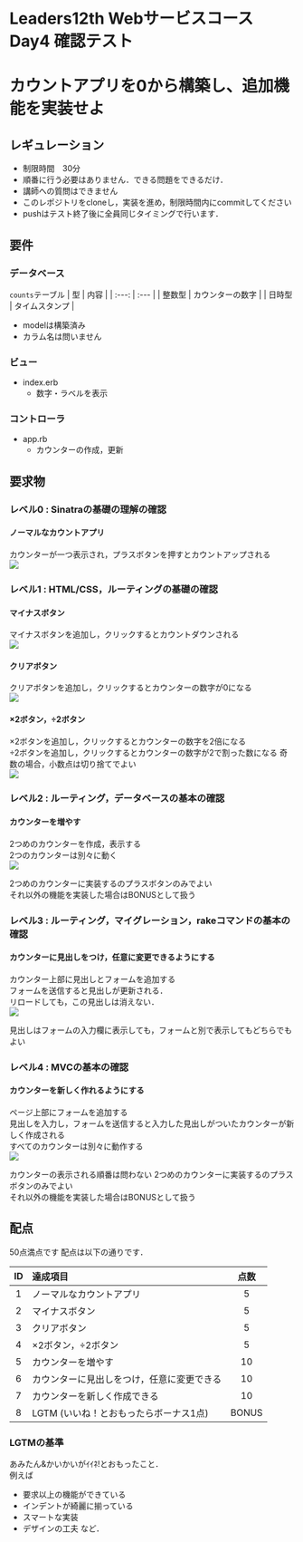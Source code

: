 # Leaders12th Webサービスコース Day4 確認テスト
# カウントアプリを0から構築し、追加機能を実装せよ
## レギュレーション
- 制限時間　30分
- 順番に行う必要はありません．できる問題をできるだけ．
- 講師への質問はできません
- このレポジトリをcloneし，実装を進め，制限時間内にcommitしてください
- pushはテスト終了後に全員同じタイミングで行います．
## 要件
### データベース
`counts`テーブル
| 型 | 内容 |
| :---: | :--- |
| 整数型 | カウンターの数字 |
| 日時型 | タイムスタンプ |

- modelは構築済み
- カラム名は問いません
### ビュー
- index.erb
  - 数字・ラベルを表示
### コントローラ
- app.rb
  - カウンターの作成，更新
## 要求物
### レベル0 : Sinatraの基礎の理解の確認
#### ノーマルなカウントアプリ
カウンターが一つ表示され，プラスボタンを押すとカウントアップされる  
<img src="https://image.docbase.io/uploads/5f0f4151-cfb1-4c7b-a39f-b94ced75c180.png">

### レベル1 : HTML/CSS，ルーティングの基礎の確認
#### マイナスボタン
マイナスボタンを追加し，クリックするとカウントダウンされる  
<img src="https://image.docbase.io/uploads/9472cf09-7d02-4370-84d8-4f60e19a6cf6.png">

#### クリアボタン
クリアボタンを追加し，クリックするとカウンターの数字が0になる  
<img src="https://image.docbase.io/uploads/2c032741-f65b-428f-ac31-2e054e1b1387.png">

#### ×2ボタン，÷2ボタン
×2ボタンを追加し，クリックするとカウンターの数字を2倍になる  
÷2ボタンを追加し，クリックするとカウンターの数字が2で割った数になる
奇数の場合，小数点は切り捨てでよい  
<img src="https://image.docbase.io/uploads/4c66a69e-8ac0-470c-8b9c-3a154cbb62f3.png">

### レベル2 : ルーティング，データベースの基本の確認
#### カウンターを増やす
2つめのカウンターを作成，表示する  
2つのカウンターは別々に動く  
<img src="https://image.docbase.io/uploads/d9c8a378-279c-4f76-8612-ea65653e0e9a.png">

2つめのカウンターに実装するのプラスボタンのみでよい  
それ以外の機能を実装した場合はBONUSとして扱う
### レベル3 : ルーティング，マイグレーション，rakeコマンドの基本の確認
#### カウンターに見出しをつけ，任意に変更できるようにする
カウンター上部に見出しとフォームを追加する  
フォームを送信すると見出しが更新される．  
リロードしても，この見出しは消えない．  
<img src="https://image.docbase.io/uploads/30466a50-1b2f-4aba-b252-bfb85f47940f.png">

見出しはフォームの入力欄に表示しても，フォームと別で表示してもどちらでもよい
### レベル4 : MVCの基本の確認
#### カウンターを新しく作れるようにする
ページ上部にフォームを追加する  
見出しを入力し，フォームを送信すると入力した見出しがついたカウンターが新しく作成される  
すべてのカウンターは別々に動作する  
<img src="https://image.docbase.io/uploads/e28aa0d9-6dee-4099-bf82-65d9bd9498a7.png">

カウンターの表示される順番は問わない
2つめのカウンターに実装するのプラスボタンのみでよい  
それ以外の機能を実装した場合はBONUSとして扱う
## 配点
50点満点です
配点は以下の通りです．

| ID | 達成項目 | 点数 |
| :---: | :--- | :---: |
| 1 | ノーマルなカウントアプリ | 5 |
| 2 | マイナスボタン | 5 |
| 3 | クリアボタン | 5 |
| 4 | ×2ボタン，÷2ボタン | 5 |
| 5 | カウンターを増やす | 10 |
| 6 | カウンターに見出しをつけ，任意に変更できる | 10 |
| 7 | カウンターを新しく作成できる | 10 |
| 8 | LGTM (いいね！とおもったらボーナス1点) | BONUS |

### LGTMの基準
あみたん&かいかいがｲｲﾈ!とおもったこと．  
例えば  
- 要求以上の機能ができている
- インデントが綺麗に揃っている
- スマートな実装
- デザインの工夫
など．
